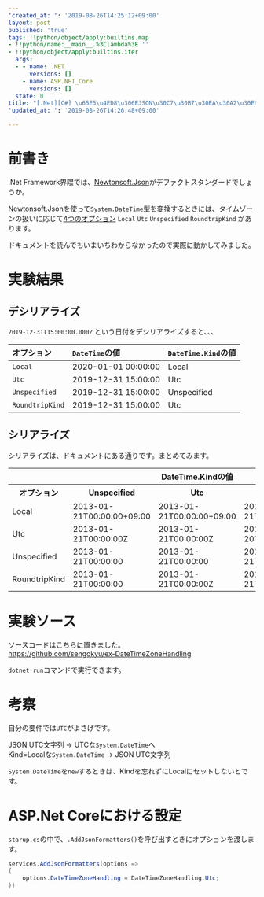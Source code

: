 ```yaml
---
'created_at: ': '2019-08-26T14:25:12+09:00'
layout: post
published: 'true'
tags: !!python/object/apply:builtins.map
- !!python/name:__main__.%3Clambda%3E ''
- !!python/object/apply:builtins.iter
  args:
  - - name: .NET
      versions: []
    - name: ASP.NET_Core
      versions: []
  state: 0
title: "[.Net][C#] \u65E5\u4ED8\u306EJSON\u30C7\u30B7\u30EA\u30A2\u30E9\u30A4\u30BA"
'updated_at: ': '2019-08-26T14:26:48+09:00'

---
```

# 前書き  
  
.Net Framework界隈では、[Newtonsoft.Json](https://www.nuget.org/packages/Newtonsoft.Json/)がデファクトスタンダードでしょうか。  
  
Newtonsoft.Jsonを使って`System.DateTime`型を変換するときには、タイムゾーンの扱いに応じて[4つのオプション](https://www.newtonsoft.com/json/help/html/SerializeDateTimeZoneHandling.htm) `Local` `Utc` `Unspecified` `RoundtripKind` があります。  
  
ドキュメントを読んでもいまいちわからなかったので実際に動かしてみました。  
  
# 実験結果  
  
## デシリアライズ  
  
`2019-12-31T15:00:00.000Z` という日付をデシリアライズすると、、、  
  
| オプション | `DateTime`の値 | `DateTime.Kind`の値 |  
|:--|:--|:--|  
| `Local`  | 2020-01-01 00:00:00  | Local  |  
| `Utc`  | 2019-12-31 15:00:00  | Utc  |  
| `Unspecified`  | 2019-12-31 15:00:00  | Unspecified  |  
| `RoundtripKind`  | 2019-12-31 15:00:00  | Utc  |  
  
  
## シリアライズ  
  
シリアライズは、ドキュメントにある通りです。まとめてみます。  
  
<table>  
<tr><th></th><th colspan="3">DateTime.Kindの値</th></tr>  
<tr><th>オプション</th><th>Unspecified</th><th>Utc</th><th>Local</th>  
<tr><td> Local </td><td>2013-01-21T00:00:00+09:00</td><td>2013-01-21T00:00:00+09:00</td><td>2013-01-21T00:00:00+09:00</td></tr>  
<tr><td> Utc </td><td>2013-01-21T00:00:00Z</td><td>2013-01-21T00:00:00Z</td><td>2013-01-20T15:00:00Z</td></tr>  
<tr><td> Unspecified </td><td>2013-01-21T00:00:00</td><td>2013-01-21T00:00:00</td><td>2013-01-21T00:00:00</td></tr>  
<tr><td> RoundtripKind </td><td>2013-01-21T00:00:00</td><td>2013-01-21T00:00:00Z</td><td>2013-01-21T00:00:00+09:00</td></tr>  
</table>  
  
# 実験ソース  
  
ソースコードはこちらに置きました。  
https://github.com/sengokyu/ex-DateTimeZoneHandling  
  
`dotnet run`コマンドで実行できます。  
  
  
# 考察  
  
自分の要件では`UTC`がよさげです。  
  
JSON UTC文字列 -> UTCな`System.DateTime`へ  
Kind=Localな`System.DateTime` -> JSON UTC文字列  
  
`System.DateTime`を`new`するときは、Kindを忘れずにLocalにセットしないとです。  
  
# ASP.Net Coreにおける設定  
  
`starup.cs`の中で、`.AddJsonFormatters()`を呼び出すときにオプションを渡します。  
  
```c#
services.AddJsonFormatters(options =>
{
    options.DateTimeZoneHandling = DateTimeZoneHandling.Utc;
})
```  
